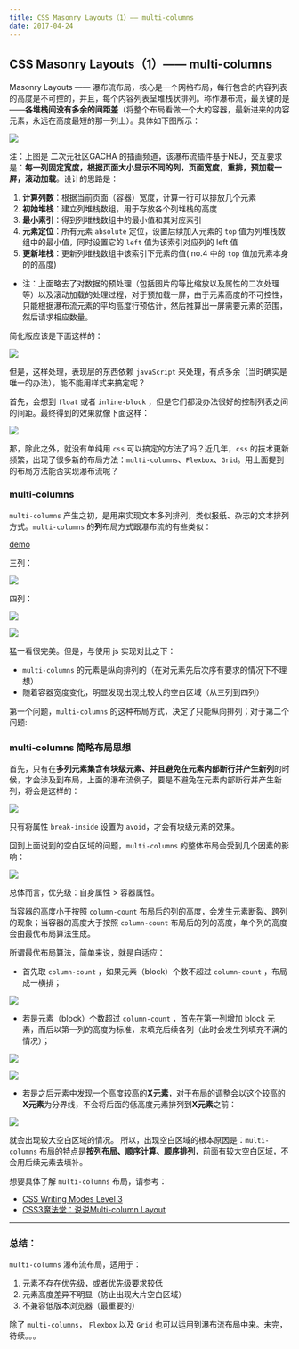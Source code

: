 ```yaml
---
title: CSS Masonry Layouts（1）—— multi-columns
date: 2017-04-24
---
```


## CSS Masonry Layouts（1）—— multi-columns

Masonry Layouts —— 瀑布流布局，核心是一个网格布局，每行包含的内容列表的高度是不可控的，并且，每个内容列表呈堆栈状排列。称作瀑布流，最关键的是——**各堆栈间没有多余的间距差**（将整个布局看做一个大的容器，最新进来的内容元素，永远在高度最短的那一列上）。具体如下图所示：

![](http://olz3b8fm9.bkt.clouddn.com/17-4-18/7095748-file_1492518092681_692f.jpg)

<!-- more -->

注：上图是 二次元社区GACHA 的插画频道，该瀑布流插件基于NEJ，交互要求是：**每一列固定宽度，根据页面大小显示不同的列，页面宽度，重排，预加载一屏，滚动加载**。设计的思路是：

1. **计算列数**：根据当前页面（容器）宽度，计算一行可以排放几个元素
2. **初始堆栈**：建立列堆栈数组，用于存放各个列堆栈的高度
3. **最小索引**：得到列堆栈数组中的最小值和其对应索引
4. **元素定位**：所有元素 ```absolute``` 定位，设置后续加入元素的 ```top``` 值为列堆栈数组中的最小值，同时设置它的 ```left``` 值为该索引对应列的 left 值
5. **更新堆栈**：更新列堆栈数组中该索引下元素的值( no.4 中的 ```top``` 值加元素本身的的高度)

* 注：上面略去了对数据的预处理（包括图片的等比缩放以及属性的二次处理等）以及滚动加载的处理过程，对于预加载一屏，由于元素高度的不可控性，只能根据瀑布流元素的平均高度行预估计，然后推算出一屏需要元素的范围，然后请求相应数量。

简化版应该是下面这样的：

![](http://olz3b8fm9.bkt.clouddn.com/17-4-19/6894775-file_1492585472987_1485f.jpg)

但是，这样处理，表现层的东西依赖 ```javaScript``` 来处理，有点多余（当时确实是唯一的办法），能不能用样式来搞定呢？

首先，会想到 ```float``` 或者 ```inline-block``` ，但是它们都没办法很好的控制列表之间的间距。最终得到的效果就像下面这样：

![](http://olz3b8fm9.bkt.clouddn.com/17-4-18/91172146-file_1492520732217_3c80.jpg)

那，除此之外，就没有单纯用 ```css``` 可以搞定的方法了吗？近几年，```css``` 的技术更新频繁，出现了很多新的布局方法：```multi-columns```、```Flexbox```、```Grid```。用上面提到的布局方法能否实现瀑布流呢？

### multi-columns

```multi-columns``` 产生之初，是用来实现文本多列排列，类似报纸、杂志的文本排列方式。```multi-columns``` 的**列**布局方式跟瀑布流的有些类似：

[demo](https://codepen.io/realign/full/ybeBMm/)

三列：

![](http://olz3b8fm9.bkt.clouddn.com/17-4-19/6052647-file_1492583213750_f998.jpg)

四列：

![](http://olz3b8fm9.bkt.clouddn.com/17-4-19/64024046-file_1492585971855_820e.jpg)

![](http://olz3b8fm9.bkt.clouddn.com/17-4-23/96286616-file_1492935443571_b065.jpg)

猛一看很完美。但是，与使用 js 实现对比之下：

* ```multi-columns``` 的元素是纵向排列的（在对元素先后次序有要求的情况下不理想）
* 随着容器宽度变化，明显发现出现比较大的空白区域（从三列到四列）

第一个问题，```multi-columns``` 的这种布局方式，决定了只能纵向排列；对于第二个问题:

### multi-columns 简略布局思想

首先，只有在**多列元素集含有块级元素、并且避免在元素内部断行并产生新列**的时候，才会涉及到布局，上面的瀑布流例子，要是不避免在元素内部断行并产生新列，将会是这样的：

![](http://olz3b8fm9.bkt.clouddn.com/17-4-19/38594787-file_1492589160818_437a.jpg)

只有将属性 ```break-inside``` 设置为 ```avoid```，才会有块级元素的效果。

回到上面说到的空白区域的问题，```multi-columns``` 的整体布局会受到几个因素的影响：

![](http://olz3b8fm9.bkt.clouddn.com/17-4-23/6104793-file_1492933166561_161f.jpg)

总体而言，优先级：自身属性 > 容器属性。

当容器的高度小于按照 ```column-count``` 布局后的列的高度，会发生元素断裂、跨列的现象；当容器的高度大于按照 ```column-count``` 布局后的列的高度，单个列的高度会由最优布局算法生成。

所谓最优布局算法，简单来说，就是自适应：

* 首先取 ```column-count``` ，如果元素（block）个数不超过 ```column-count``` ，布局成一横排；

![](http://olz3b8fm9.bkt.clouddn.com/17-4-24/75466976-file_1493030440719_8c45.jpg)

* 若是元素（block）个数超过 ```column-count``` ，首先在第一列增加 block 元素，而后以第一列的高度为标准，来填充后续各列（此时会发生列填充不满的情况）；

![](http://olz3b8fm9.bkt.clouddn.com/17-4-23/83117387-file_1492934426479_b060.jpg)

![](http://olz3b8fm9.bkt.clouddn.com/17-4-24/25746446-file_1493030763216_9a8a.jpg)

* 若是之后元素中发现一个高度较高的**X元素**，对于布局的调整会以这个较高的**X元素**为分界线，不会将后面的低高度元素排列到**X元素**之前：

![](http://olz3b8fm9.bkt.clouddn.com/17-4-23/69097383-file_1492934661657_1393a.jpg)

就会出现较大空白区域的情况。
所以，出现空白区域的根本原因是：```multi-columns``` 布局的特点是**按列布局、顺序计算、顺序排列**，前面有较大空白区域，不会用后续元素去填补。

想要具体了解 ```multi-columns``` 布局，请参考：

* [CSS Writing Modes Level 3](https://www.w3.org/TR/css-writing-modes-3/#abstract-axes)
* [CSS3魔法堂：说说Multi-column Layout](http://www.cnblogs.com/fsjohnhuang/p/5412841.html)

***

### 总结：

```multi-columns``` 瀑布流布局，适用于：

1. 元素不存在优先级，或者优先级要求较低
2. 元素高度差异不明显（防止出现大片空白区域）
3. 不兼容低版本浏览器（最重要的）

除了 ```multi-columns```， ```Flexbox``` 以及 ```Grid``` 也可以运用到瀑布流布局中来。未完，待续。。。


